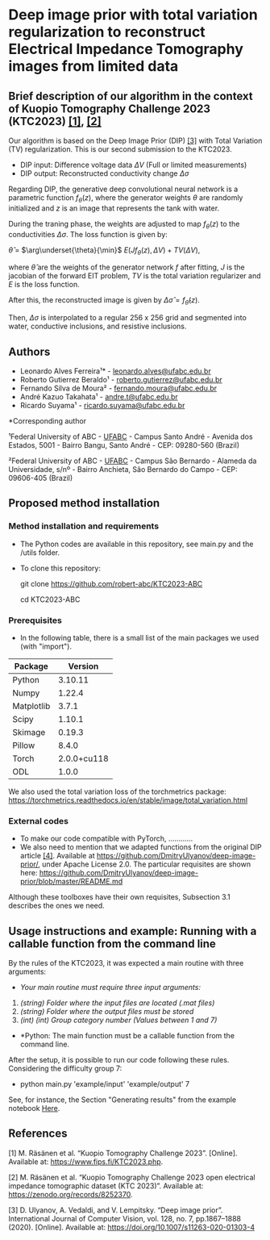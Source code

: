 # Deep image prior with total variation regularization to reconstruct Electrical Impedance Tomography images from limited data

## Brief description of our algorithm in the context of Kuopio Tomography Challenge 2023 (KTC2023) [[1]](#1), [[2]](#2)

Our algorithm is based on the Deep Image Prior (DIP) [[3]](#3) with Total Variation (TV) regularization. This is our second submission to the KTC2023.

* DIP input: Difference voltage data $\Delta V$ (Full or limited measurements)
* DIP output: Reconstructed conductivity change $\Delta \sigma$

Regarding DIP, the generative deep convolutional neural network is a parametric function $f_{\theta}(z)$, where the generator weights $θ$ are randomly initialized and $z$ is an image that represents the tank with water.  

During the traning phase, the weights are adjusted to map $f_{\theta}(z)$ to the conductivities $\Delta \sigma$. The loss function is given by:

$\hat{\theta}$ = $\arg\underset{\theta}{\min}$ $E (J f_{\theta}(z), \Delta V) + TV(\Delta V)$,  

where $\hat{\theta}$ are the weights of the generator network $f$ after fitting, $J$ is the jacobian of the forward EIT problem, $TV$ is the total variation regularizer and $E$ is the loss function.  

After this, the reconstructed image is given by $\Delta\hat{\sigma} = f_{\hat{\theta}}(z)$.

Then, $\Delta \sigma$ is interpolated to a regular 256 x 256 grid and segmented into water, conductive inclusions, and resistive inclusions. 



## Authors
* Leonardo Alves Ferreira¹* - leonardo.alves@ufabc.edu.br
* Roberto Gutierrez Beraldo¹ - roberto.gutierrez@ufabc.edu.br
* Fernando Silva de Moura² - fernando.moura@ufabc.edu.br
* André Kazuo Takahata¹ - andre.t@ufabc.edu.br
* Ricardo Suyama¹ - ricardo.suyama@ufabc.edu.br
  
*Corresponding author

¹Federal University of ABC - [UFABC](https://www.ufabc.edu.br/) - Campus Santo André - Avenida dos Estados, 5001 - Bairro Bangu, Santo André - CEP: 09280-560 (Brazil)

²Federal University of ABC - [UFABC](https://www.ufabc.edu.br/) - Campus São Bernardo - Alameda da Universidade, s/nº - Bairro Anchieta, São Bernardo do Campo - CEP: 09606-405 (Brazil)

## Proposed method installation

### Method installation and requirements
* The Python codes are available in this repository, see main.py and the /utils folder.
* To clone this repository:
  
     git clone https://github.com/robert-abc/KTC2023-ABC

     cd KTC2023-ABC

### Prerequisites
* In the following table, there is a small list of the main packages we used (with "import").

| Package | Version |
| ------------- | ------------- |
| Python | 3.10.11 | 
| Numpy | 1.22.4 | 
| Matplotlib | 3.7.1 | 
| Scipy | 1.10.1 | 
| Skimage | 0.19.3 |
| Pillow | 8.4.0 | 
| Torch | 2.0.0+cu118 | 
| ODL | 1.0.0 | 

We also used the total variation loss of the torchmetrics package:
https://torchmetrics.readthedocs.io/en/stable/image/total_variation.html

### External codes

* To make our code compatible with PyTorch, ............
* We also need to mention that we adapted functions from the original DIP article [[4]](#4). Available at https://github.com/DmitryUlyanov/deep-image-prior/, under Apache License 2.0. The particular requisites are shown here: https://github.com/DmitryUlyanov/deep-image-prior/blob/master/README.md

Although these toolboxes have their own requisites, Subsection 3.1 describes the ones we need. 


## Usage instructions and example: Running with a callable function from the command line

By the rules of the KTC2023, it was expected a main routine with three arguments: 
* *Your main routine must require three input arguments:*
1. *(string) Folder where the input files are located (.mat files)*
1. *(string) Folder where the output files must be stored*
1. *(int) (int) Group category number (Values between 1 and 7)*
* *Python: The main function must be a callable function from the command line. 

After the setup, it is possible to run our code following these rules. Considering the difficulty group 7: 
* python main.py 'example/input' 'example/output' 7

See, for instance, the Section "Generating results" from the example notebook [Here](/notebook_example.ipynb).



## References

<a id="1">[1]</a> 
M. Räsänen et al.
“Kuopio Tomography Challenge 2023”. [Online]. Available at: https://www.fips.fi/KTC2023.php.

<a id="2">[2]</a> 
M. Räsänen et al. 
“Kuopio Tomography Challenge 2023 open electrical impedance tomographic dataset (KTC 2023)”. Available at: https://zenodo.org/records/8252370.

<a id="1">[3]</a> 
D. Ulyanov, A. Vedaldi, and V. Lempitsky.
“Deep image prior”. International Journal of Computer Vision, vol. 128, no. 7, pp.1867–1888 (2020). [Online]. Available at: https://doi.org/10.1007/s11263-020-01303-4
